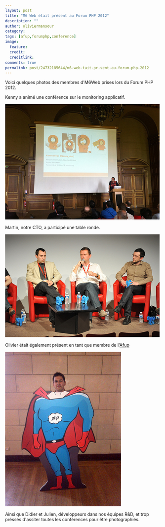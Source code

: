 ```yaml
---
layout: post
title: "M6 Web était présent au Forum PHP 2012"
description: ""
author: oliviermansour 
category: 
tags: [afup,forumphp,conference]
image:
  feature: 
  credit: 
  creditlink: 
comments: true  
permalink: post/24732185644/m6-web-tait-pr-sent-au-forum-php-2012
---
```


Voici quelques photos des membres d'M6Web prises lors du Forum PHP 2012.


Kenny a animé une conférence sur le monitoring applicatif.

![Kenny a animé une conférence sur le monitoring applicatif.](/images/posts/kenny-monitoring-applicatif.jpg)


Martin, notre CTO, a participé une table ronde.

![Martin, notre CTO, a participé à une table ronde.](/images/posts/martin-table-ronde.jpg)

Olivier était également présent en tant que membre de l'[Afup](https://www.afup.org "Site de l'afup")

![Olivier était également présent en tant que membre de l'<a href='https://www.afup.org' title="Site de l'afup">Afup</a>](/images/posts/olivier-superman.jpg)



Ainsi que Didier et Julien, développeurs dans nos équipes R&D, et trop préssés d'assiter toutes les conférences pour être photographiés.



